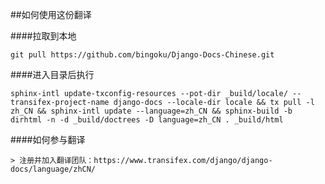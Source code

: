##如何使用这份翻译

####拉取到本地

    git pull https://github.com/bingoku/Django-Docs-Chinese.git

####进入目录后执行

    sphinx-intl update-txconfig-resources --pot-dir _build/locale/ --transifex-project-name django-docs --locale-dir locale && tx pull -l zh_CN && sphinx-intl update --language=zh_CN && sphinx-build -b dirhtml -n -d _build/doctrees -D language=zh_CN . _build/html

####如何参与翻译

    > 注册并加入翻译团队：https://www.transifex.com/django/django-docs/language/zhCN/

